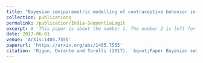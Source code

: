```yaml
---
title: "Bayesian semiparametric modelling of contraceptive behavior in India via sequential logistic regressions"
collection: publications
permalink: /publication/India-SequentiaLogit
excerpt: # 'This paper is about the number 1. The number 2 is left for future work.'
date: 2017-06-01
venue: 'ArXiv:1405.7555'
paperurl: 'https://arxiv.org/abs/1405.7555'
citation: 'Rigon, Durante and Torelli (2017).  &quot;Paper Bayesian semiparametric modelling of contraceptive behavior in India via sequential logistic regressions.&quot; <i>arXiv:1405.7555</i>.'
---
```

